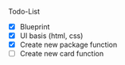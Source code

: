 Todo-List
- [x] Blueprint
- [x] UI basis (html, css)
- [x] Create new package function
- [ ] Create new card function
